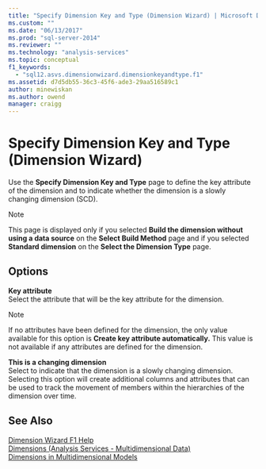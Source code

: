 ```yaml
---
title: "Specify Dimension Key and Type (Dimension Wizard) | Microsoft Docs"
ms.custom: ""
ms.date: "06/13/2017"
ms.prod: "sql-server-2014"
ms.reviewer: ""
ms.technology: "analysis-services"
ms.topic: conceptual
f1_keywords: 
  - "sql12.asvs.dimensionwizard.dimensionkeyandtype.f1"
ms.assetid: d7d5db55-36c3-45f6-ade3-29aa516589c1
author: minewiskan
ms.author: owend
manager: craigg
---
```

# Specify Dimension Key and Type (Dimension Wizard)
  Use the **Specify Dimension Key and Type** page to define the key attribute of the dimension and to indicate whether the dimension is a slowly changing dimension (SCD).  
  
> [!NOTE]  
>  This page is displayed only if you selected **Build the dimension without using a data source** on the **Select Build Method** page and if you selected **Standard dimension** on the **Select the Dimension Type** page.  
  
## Options  
 **Key attribute**  
 Select the attribute that will be the key attribute for the dimension.  
  
> [!NOTE]  
>  If no attributes have been defined for the dimension, the only value available for this option is **Create key attribute automatically.** This value is not available if any attributes are defined for the dimension.  
  
 **This is a changing dimension**  
 Select to indicate that the dimension is a slowly changing dimension. Selecting this option will create additional columns and attributes that can be used to track the movement of members within the hierarchies of the dimension over time.  
  
## See Also  
 [Dimension Wizard F1 Help](dimension-wizard-f1-help.md)   
 [Dimensions &#40;Analysis Services - Multidimensional Data&#41;](multidimensional-models-olap-logical-dimension-objects/dimensions-analysis-services-multidimensional-data.md)   
 [Dimensions in Multidimensional Models](multidimensional-models/dimensions-in-multidimensional-models.md)  
  
  
